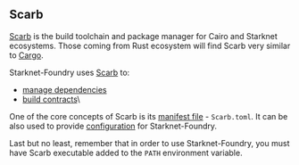 ## Scarb

[Scarb](https://docs.swmansion.com/scarb) is the build toolchain and package manager for Cairo and Starknet ecosystems.
Those coming from Rust ecosystem will find Scarb very similar to [Cargo](https://doc.rust-lang.org/cargo/).

Starknet-Foundry uses [Scarb](https://docs.swmansion.com/scarb) to:
- [manage dependencies](https://docs.swmansion.com/scarb/docs/reference/specifying-dependencies)
- [build contracts](https://docs.swmansion.com/scarb/docs/starknet/contract-target)\

One of the core concepts of Scarb is its [manifest file](https://docs.swmansion.com/scarb/docs/reference/manifest) - `Scarb.toml`.
It can be also used to provide [configuration](../projects/configuration.md) for Starknet-Foundry.

Last but no least, remember that in order to use Starknet-Foundry, you must have Scarb executable added to the `PATH` environment variable. 
